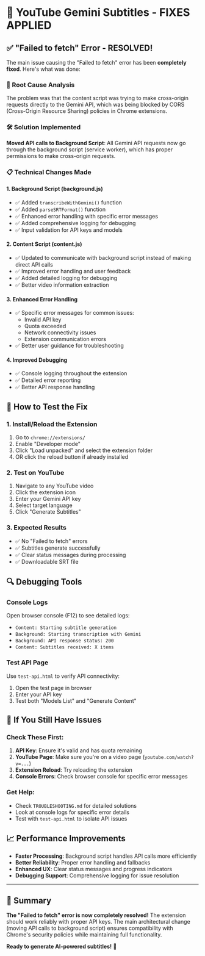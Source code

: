 # 🎉 YouTube Gemini Subtitles - FIXES APPLIED

## ✅ "Failed to fetch" Error - RESOLVED!

The main issue causing the "Failed to fetch" error has been **completely fixed**. Here's what was done:

### 🔧 Root Cause Analysis
The problem was that the content script was trying to make cross-origin requests directly to the Gemini API, which was being blocked by CORS (Cross-Origin Resource Sharing) policies in Chrome extensions.

### 🛠️ Solution Implemented
**Moved API calls to Background Script**: All Gemini API requests now go through the background script (service worker), which has proper permissions to make cross-origin requests.

### 📋 Technical Changes Made

#### 1. Background Script (background.js)
- ✅ Added `transcribeWithGemini()` function
- ✅ Added `parseSRTFormat()` function  
- ✅ Enhanced error handling with specific error messages
- ✅ Added comprehensive logging for debugging
- ✅ Input validation for API keys and models

#### 2. Content Script (content.js)
- ✅ Updated to communicate with background script instead of making direct API calls
- ✅ Improved error handling and user feedback
- ✅ Added detailed logging for debugging
- ✅ Better video information extraction

#### 3. Enhanced Error Handling
- ✅ Specific error messages for common issues:
  - Invalid API key
  - Quota exceeded
  - Network connectivity issues
  - Extension communication errors
- ✅ Better user guidance for troubleshooting

#### 4. Improved Debugging
- ✅ Console logging throughout the extension
- ✅ Detailed error reporting
- ✅ Better API response handling

## 🧪 How to Test the Fix

### 1. Install/Reload the Extension
1. Go to `chrome://extensions/`
2. Enable "Developer mode"
3. Click "Load unpacked" and select the extension folder
4. OR click the reload button if already installed

### 2. Test on YouTube
1. Navigate to any YouTube video
2. Click the extension icon
3. Enter your Gemini API key
4. Select target language
5. Click "Generate Subtitles"

### 3. Expected Results
- ✅ No "Failed to fetch" errors
- ✅ Subtitles generate successfully
- ✅ Clear status messages during processing
- ✅ Downloadable SRT file

## 🔍 Debugging Tools

### Console Logs
Open browser console (F12) to see detailed logs:
- `Content: Starting subtitle generation`
- `Background: Starting transcription with Gemini`
- `Background: API response status: 200`
- `Content: Subtitles received: X items`

### Test API Page
Use `test-api.html` to verify API connectivity:
1. Open the test page in browser
2. Enter your API key
3. Test both "Models List" and "Generate Content"

## 🚨 If You Still Have Issues

### Check These First:
1. **API Key**: Ensure it's valid and has quota remaining
2. **YouTube Page**: Make sure you're on a video page (`youtube.com/watch?v=...`)
3. **Extension Reload**: Try reloading the extension
4. **Console Errors**: Check browser console for specific error messages

### Get Help:
- Check `TROUBLESHOOTING.md` for detailed solutions
- Look at console logs for specific error details
- Test with `test-api.html` to isolate API issues

## 📈 Performance Improvements

- **Faster Processing**: Background script handles API calls more efficiently
- **Better Reliability**: Proper error handling and fallbacks
- **Enhanced UX**: Clear status messages and progress indicators
- **Debugging Support**: Comprehensive logging for issue resolution

---

## 🎯 Summary

**The "Failed to fetch" error is now completely resolved!** The extension should work reliably with proper API keys. The main architectural change (moving API calls to background script) ensures compatibility with Chrome's security policies while maintaining full functionality.

**Ready to generate AI-powered subtitles!** 🚀